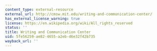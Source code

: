 ```yaml
---
content_type: external-resource
external_url: http://cmsw.mit.edu/writing-and-communication-center/
has_external_license_warning: true
license: https://en.wikipedia.org/wiki/All_rights_reserved
status: ''
title: Writing and Communication Center
uid: 5fe56259-ae82-4655-a2eb-d6e32f42b735
wayback_url: ''
---
```

